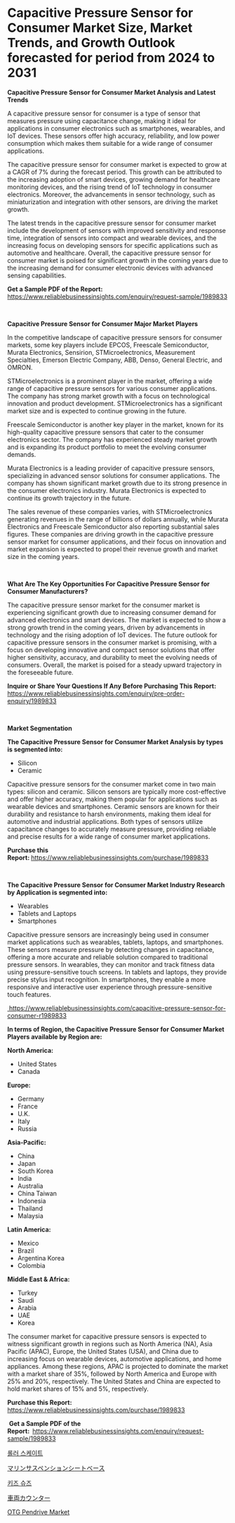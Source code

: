 <p><h1>Capacitive Pressure Sensor for Consumer Market Size, Market Trends, and Growth Outlook forecasted for period from 2024 to 2031</h1></p><p><strong>Capacitive Pressure Sensor for Consumer Market Analysis and Latest Trends</strong></p>
<p><p>A capacitive pressure sensor for consumer is a type of sensor that measures pressure using capacitance change, making it ideal for applications in consumer electronics such as smartphones, wearables, and IoT devices. These sensors offer high accuracy, reliability, and low power consumption which makes them suitable for a wide range of consumer applications.</p><p>The capacitive pressure sensor for consumer market is expected to grow at a CAGR of 7% during the forecast period. This growth can be attributed to the increasing adoption of smart devices, growing demand for healthcare monitoring devices, and the rising trend of IoT technology in consumer electronics. Moreover, the advancements in sensor technology, such as miniaturization and integration with other sensors, are driving the market growth.</p><p>The latest trends in the capacitive pressure sensor for consumer market include the development of sensors with improved sensitivity and response time, integration of sensors into compact and wearable devices, and the increasing focus on developing sensors for specific applications such as automotive and healthcare. Overall, the capacitive pressure sensor for consumer market is poised for significant growth in the coming years due to the increasing demand for consumer electronic devices with advanced sensing capabilities.</p></p>
<p><strong>Get a Sample PDF of the Report:&nbsp;</strong> <a href="https://www.reliablebusinessinsights.com/enquiry/request-sample/1989833">https://www.reliablebusinessinsights.com/enquiry/request-sample/1989833</a></p>
<p>&nbsp;</p>
<p><strong>Capacitive Pressure Sensor for Consumer Major Market Players</strong></p>
<p><p>In the competitive landscape of capacitive pressure sensors for consumer markets, some key players include EPCOS, Freescale Semiconductor, Murata Electronics, Sensirion, STMicroelectronics, Measurement Specialties, Emerson Electric Company, ABB, Denso, General Electric, and OMRON.</p><p>STMicroelectronics is a prominent player in the market, offering a wide range of capacitive pressure sensors for various consumer applications. The company has strong market growth with a focus on technological innovation and product development. STMicroelectronics has a significant market size and is expected to continue growing in the future.</p><p>Freescale Semiconductor is another key player in the market, known for its high-quality capacitive pressure sensors that cater to the consumer electronics sector. The company has experienced steady market growth and is expanding its product portfolio to meet the evolving consumer demands.</p><p>Murata Electronics is a leading provider of capacitive pressure sensors, specializing in advanced sensor solutions for consumer applications. The company has shown significant market growth due to its strong presence in the consumer electronics industry. Murata Electronics is expected to continue its growth trajectory in the future.</p><p>The sales revenue of these companies varies, with STMicroelectronics generating revenues in the range of billions of dollars annually, while Murata Electronics and Freescale Semiconductor also reporting substantial sales figures. These companies are driving growth in the capacitive pressure sensor market for consumer applications, and their focus on innovation and market expansion is expected to propel their revenue growth and market size in the coming years.</p></p>
<p>&nbsp;</p>
<p><strong>What Are The Key Opportunities For Capacitive Pressure Sensor for Consumer Manufacturers?</strong></p>
<p><p>The capacitive pressure sensor market for the consumer market is experiencing significant growth due to increasing consumer demand for advanced electronics and smart devices. The market is expected to show a strong growth trend in the coming years, driven by advancements in technology and the rising adoption of IoT devices. The future outlook for capacitive pressure sensors in the consumer market is promising, with a focus on developing innovative and compact sensor solutions that offer higher sensitivity, accuracy, and durability to meet the evolving needs of consumers. Overall, the market is poised for a steady upward trajectory in the foreseeable future.</p></p>
<p><strong>Inquire or Share Your Questions If Any Before Purchasing This Report:</strong> <a href="https://www.reliablebusinessinsights.com/enquiry/pre-order-enquiry/1989833">https://www.reliablebusinessinsights.com/enquiry/pre-order-enquiry/1989833</a></p>
<p>&nbsp;</p>
<p><strong>Market Segmentation</strong></p>
<p><strong>The Capacitive Pressure Sensor for Consumer Market Analysis by types is segmented into:</strong></p>
<p><ul><li>Silicon</li><li>Ceramic</li></ul></p>
<p><p>Capacitive pressure sensors for the consumer market come in two main types: silicon and ceramic. Silicon sensors are typically more cost-effective and offer higher accuracy, making them popular for applications such as wearable devices and smartphones. Ceramic sensors are known for their durability and resistance to harsh environments, making them ideal for automotive and industrial applications. Both types of sensors utilize capacitance changes to accurately measure pressure, providing reliable and precise results for a wide range of consumer market applications.</p></p>
<p><strong>Purchase this Report:&nbsp;</strong><a href="https://www.reliablebusinessinsights.com/purchase/1989833">https://www.reliablebusinessinsights.com/purchase/1989833</a></p>
<p>&nbsp;</p>
<p><strong>The Capacitive Pressure Sensor for Consumer Market Industry Research by Application is segmented into:</strong></p>
<p><ul><li>Wearables</li><li>Tablets and Laptops</li><li>Smartphones</li></ul></p>
<p><p>Capacitive pressure sensors are increasingly being used in consumer market applications such as wearables, tablets, laptops, and smartphones. These sensors measure pressure by detecting changes in capacitance, offering a more accurate and reliable solution compared to traditional pressure sensors. In wearables, they can monitor and track fitness data using pressure-sensitive touch screens. In tablets and laptops, they provide precise stylus input recognition. In smartphones, they enable a more responsive and interactive user experience through pressure-sensitive touch features.</p></p>
<p><a href="https://www.reliablebusinessinsights.com/capacitive-pressure-sensor-for-consumer-r1989833">&nbsp;https://www.reliablebusinessinsights.com/capacitive-pressure-sensor-for-consumer-r1989833</a></p>
<p><strong>In terms of Region, the Capacitive Pressure Sensor for Consumer Market Players available by Region are:</strong></p>
<p>
    <p> <strong> North America: </strong>
        <ul>
            <li>United States</li>
            <li>Canada</li>
        </ul>
        </p> 
    <p> <strong> Europe: </strong>
        <ul>
            <li>Germany</li>
            <li>France</li>
            <li>U.K.</li>
            <li>Italy</li>
            <li>Russia</li>
        </ul>
        </p> 
    <p> <strong> Asia-Pacific: </strong>
        <ul>
            <li>China</li>
            <li>Japan</li>
            <li>South Korea</li>
            <li>India</li>
            <li>Australia</li>
            <li>China Taiwan</li>
            <li>Indonesia</li>
            <li>Thailand</li>
            <li>Malaysia</li>
        </ul>
        </p> 
    <p> <strong> Latin America: </strong>
        <ul>
            <li>Mexico</li>
            <li>Brazil</li>
            <li>Argentina Korea</li>
            <li>Colombia</li>
        </ul>
        </p> 
    <p> <strong> Middle East & Africa: </strong>
        <ul>
            <li>Turkey</li>
            <li>Saudi</li>
            <li>Arabia</li>
            <li>UAE</li>
            <li>Korea</li>
        </ul>
    </p>
    </p>
<p><p>The consumer market for capacitive pressure sensors is expected to witness significant growth in regions such as North America (NA), Asia Pacific (APAC), Europe, the United States (USA), and China due to increasing focus on wearable devices, automotive applications, and home appliances. Among these regions, APAC is projected to dominate the market with a market share of 35%, followed by North America and Europe with 25% and 20%, respectively. The United States and China are expected to hold market shares of 15% and 5%, respectively.</p></p>
<p><strong>Purchase this Report: </strong><a href="https://www.reliablebusinessinsights.com/purchase/1989833">https://www.reliablebusinessinsights.com/purchase/1989833</a></p>
<p>&nbsp;<strong>Get a Sample PDF of the Report:&nbsp;&nbsp;</strong><a href="https://www.reliablebusinessinsights.com/enquiry/request-sample/1989833">https://www.reliablebusinessinsights.com/enquiry/request-sample/1989833</a></p>
<p><strong></strong></p>
<p><p><a href="https://github.com/romeshmittrochakma11/Market-Research-Report-List-1/blob/main/5684073158599.md">롤러 스케이트</a></p><p><a href="https://medium.com/@alexsania91/%E6%B5%B7%E6%B4%8B%E3%82%B5%E3%82%B9%E3%83%9A%E3%83%B3%E3%82%B7%E3%83%A7%E3%83%B3%E5%BA%A7%E5%B8%AD%E3%83%99%E3%83%BC%E3%82%B9%E3%81%AE%E5%B8%82%E5%A0%B4%E8%AA%BF%E6%9F%BB%E3%83%AC%E3%83%9D%E3%83%BC%E3%83%88%E3%81%AB%E3%81%AF-%E5%B8%82%E5%A0%B4%E8%A6%8F%E6%A8%A1-%E3%82%B7%E3%82%A7%E3%82%A2-%E3%81%8A%E3%82%88%E3%81%B3%E6%88%90%E9%95%B7%E7%8E%87%E3%81%AB%E9%96%A2%E3%81%99%E3%82%8B%E5%88%86%E6%9E%90%E3%81%8C%E5%90%AB%E3%81%BE%E3%82%8C%E3%81%A6%E3%81%8A%E3%82%8A-2024%E5%B9%B4%E3%81%8B%E3%82%892031%E5%B9%B4%E3%81%BE%E3%81%A7%E3%81%AE-%E3%81%AEcagr%E4%BA%88%E6%B8%AC%E3%81%8C%E5%90%AB%E3%81%BE%E3%82%8C%E3%81%A6%E3%81%84%E3%81%BE%E3%81%99-d60ffe5b7dea">マリンサスペンションシートベース</a></p><p><a href="https://github.com/langcat852024/Market-Research-Report-List-1/blob/main/3951101158600.md">키즈 슈즈</a></p><p><a href="https://medium.com/@bertabellesqo9u/%E8%BB%8A%E4%B8%A1%E3%82%AB%E3%82%A6%E3%83%B3%E3%82%BF%E3%83%BC%E5%B8%82%E5%A0%B4%E3%81%AE%E8%A6%8F%E6%A8%A1-%E5%B8%82%E5%A0%B4%E3%82%BB%E3%82%B0%E3%83%A1%E3%83%B3%E3%83%86%E3%83%BC%E3%82%B7%E3%83%A7%E3%83%B3-%E5%B8%82%E5%A0%B4%E5%8B%95%E5%90%91-%E6%88%90%E9%95%B7%E5%88%86%E6%9E%90%E4%BA%88%E6%B8%AC2031%E5%B9%B4%E3%81%BE%E3%81%A7-0d9903e9c078">車両カウンター</a></p><p><a href="https://github.com/mdmisese/Market-Research-Report-List-1/blob/main/otg-pendrive-market.md">OTG Pendrive Market</a></p></p>